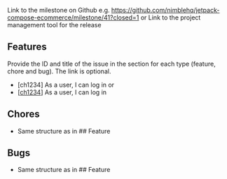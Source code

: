 Link to the milestone on Github e.g. https://github.com/nimblehq/jetpack-compose-ecommerce/milestone/41?closed=1
or
Link to the project management tool for the release

## Features

Provide the ID and title of the issue in the section for each type (feature, chore and bug). The link is optional.

- [ch1234] As a user, I can log in
or
- [[ch1234](https://github.com/nimblehq/jetpack-compose-ecommerce/issues/1234)] As a user, I can log in

## Chores
- Same structure as in  ## Feature

## Bugs
- Same structure as in  ## Feature
